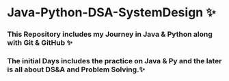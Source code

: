 # Java-Python-DSA-SystemDesign ✨
### This Repository includes my Journey in Java & Python along with Git & GitHub ✨
### The initial Days includes the practice on Java & Py and the later is all about DS&A and Problem Solving.✨
